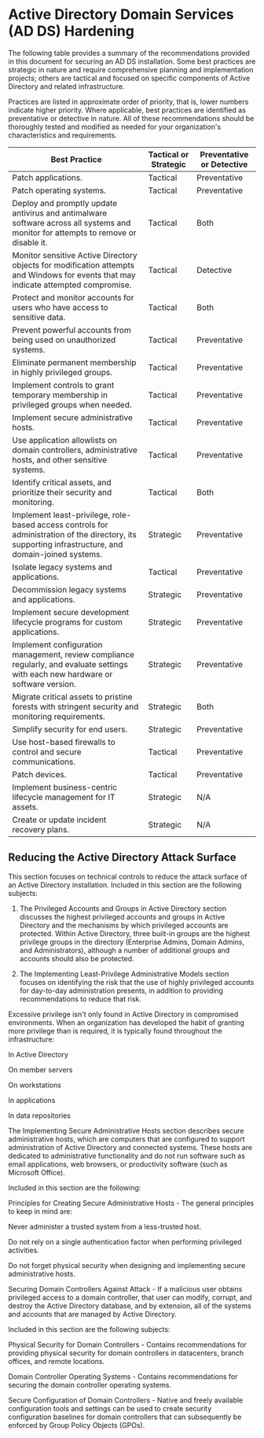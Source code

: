 # Active Directory Domain Services (AD DS) Hardening

The following table provides a summary of the recommendations provided in this document for securing an AD DS installation. Some best practices are strategic in nature and require comprehensive planning and implementation projects; others are tactical and focused on specific components of Active Directory and related infrastructure.

Practices are listed in approximate order of priority, that is, lower numbers indicate higher priority. Where applicable, best practices are identified as preventative or detective in nature. All of these recommendations should be thoroughly tested and modified as needed for your organization's characteristics and requirements.

| **Best Practice**                                                                                     | **Tactical or Strategic** | **Preventative or Detective** |
|--------------------------------------------------------------------------------------------------------|----------------------------|-------------------------------|
| Patch applications.                                                                                    | Tactical                   | Preventative                  |
| Patch operating systems.                                                                               | Tactical                   | Preventative                  |
| Deploy and promptly update antivirus and antimalware software across all systems and monitor for attempts to remove or disable it. | Tactical                   | Both                          |
| Monitor sensitive Active Directory objects for modification attempts and Windows for events that may indicate attempted compromise. | Tactical                   | Detective                     |
| Protect and monitor accounts for users who have access to sensitive data.                              | Tactical                   | Both                          |
| Prevent powerful accounts from being used on unauthorized systems.                                     | Tactical                   | Preventative                  |
| Eliminate permanent membership in highly privileged groups.                                            | Tactical                   | Preventative                  |
| Implement controls to grant temporary membership in privileged groups when needed.                     | Tactical                   | Preventative                  |
| Implement secure administrative hosts.                                                                 | Tactical                   | Preventative                  |
| Use application allowlists on domain controllers, administrative hosts, and other sensitive systems.   | Tactical                   | Preventative                  |
| Identify critical assets, and prioritize their security and monitoring.                                | Tactical                   | Both                          |
| Implement least-privilege, role-based access controls for administration of the directory, its supporting infrastructure, and domain-joined systems. | Strategic                  | Preventative                  |
| Isolate legacy systems and applications.                                                               | Tactical                   | Preventative                  |
| Decommission legacy systems and applications.                                                          | Strategic                  | Preventative                  |
| Implement secure development lifecycle programs for custom applications.                               | Strategic                  | Preventative                  |
| Implement configuration management, review compliance regularly, and evaluate settings with each new hardware or software version. | Strategic                  | Preventative                  |
| Migrate critical assets to pristine forests with stringent security and monitoring requirements.       | Strategic                  | Both                          |
| Simplify security for end users.                                                                       | Strategic                  | Preventative                  |
| Use host-based firewalls to control and secure communications.                                         | Tactical                   | Preventative                  |
| Patch devices.                                                                                         | Tactical                   | Preventative                  |
| Implement business-centric lifecycle management for IT assets.                                         | Strategic                  | N/A                           |
| Create or update incident recovery plans.                                                              | Strategic                  | N/A                           |

## Reducing the Active Directory Attack Surface

This section focuses on technical controls to reduce the attack surface of an Active Directory installation. Included in this section are the following subjects:

1) The Privileged Accounts and Groups in Active Directory section discusses the highest privileged accounts and groups in Active Directory and the mechanisms by which privileged accounts are protected. Within Active Directory, three built-in groups are the highest privilege groups in the directory (Enterprise Admins, Domain Admins, and Administrators), although a number of additional groups and accounts should also be protected.

2) The Implementing Least-Privilege Administrative Models section focuses on identifying the risk that the use of highly privileged accounts for day-to-day administration presents, in addition to providing recommendations to reduce that risk.

Excessive privilege isn't only found in Active Directory in compromised environments. When an organization has developed the habit of granting more privilege than is required, it is typically found throughout the infrastructure:

In Active Directory

On member servers

On workstations

In applications

In data repositories

The Implementing Secure Administrative Hosts section describes secure administrative hosts, which are computers that are configured to support administration of Active Directory and connected systems. These hosts are dedicated to administrative functionality and do not run software such as email applications, web browsers, or productivity software (such as Microsoft Office).

Included in this section are the following:

Principles for Creating Secure Administrative Hosts - The general principles to keep in mind are:

Never administer a trusted system from a less-trusted host.

Do not rely on a single authentication factor when performing privileged activities.

Do not forget physical security when designing and implementing secure administrative hosts.

Securing Domain Controllers Against Attack - If a malicious user obtains privileged access to a domain controller, that user can modify, corrupt, and destroy the Active Directory database, and by extension, all of the systems and accounts that are managed by Active Directory.

Included in this section are the following subjects:

Physical Security for Domain Controllers - Contains recommendations for providing physical security for domain controllers in datacenters, branch offices, and remote locations.

Domain Controller Operating Systems - Contains recommendations for securing the domain controller operating systems.

Secure Configuration of Domain Controllers - Native and freely available configuration tools and settings can be used to create security configuration baselines for domain controllers that can subsequently be enforced by Group Policy Objects (GPOs).


